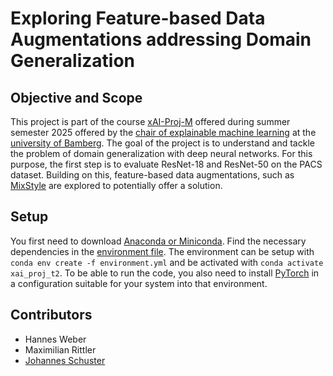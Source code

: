 # Exploring Feature-based Data Augmentations addressing Domain Generalization

## Objective and Scope

This project is part of the course [xAI-Proj-M](https://univis.uni-bamberg.de/prg?search=lectures&department=070106&id=22594511) offered during summer semester 2025 offered by the [chair of explainable machine learning](https://www.uni-bamberg.de/en/ai/chair-of-explainable-machine-learning/) at the [university of Bamberg](https://www.uni-bamberg.de/en/). The goal of the project is to understand and tackle the problem of domain generalization with deep neural networks. For this purpose, the first step is to evaluate ResNet-18 and ResNet-50 on the PACS dataset. Building on this, feature-based data augmentations, such as [MixStyle](https://doi.org/10.1007/s11263-023-01913-8) are explored to potentially offer a solution.

## Setup

You first need to download [Anaconda or Miniconda](https://www.anaconda.com/download/success). Find the necessary dependencies in the [environment file](./environment.yml). The environment can be setup with `conda env create -f environment.yml` and be activated with `conda activate xai_proj_t2`. To be able to run the code, you also need to install [PyTorch](https://pytorch.org/) in a configuration suitable for your system into that environment.

## Contributors

-   Hannes Weber
-   Maximilian Rittler
-   [Johannes Schuster](mailto:johannes-christian.schuster@stud.uni-bamberg.de)
